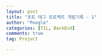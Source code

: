 ```yaml
---
layout: post
title: "포토 태그 프로젝트 개발기록 - 1"
author: "Poogle"
categories: [TIL, BackEnd]
comments: true
tag: Project

---
```


